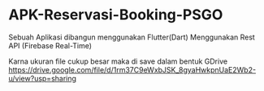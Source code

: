 # APK-Reservasi-Booking-PSGO
Sebuah Aplikasi dibangun menggunakan Flutter(Dart) Menggunakan Rest API (Firebase Real-Time)

Karna ukuran file cukup besar maka di save dalam bentuk GDrive
https://drive.google.com/file/d/1rm37C9eWxbJSK_8gyaHwkpnUaE2Wb2-u/view?usp=sharing

